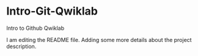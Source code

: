 # Intro-Git-Qwiklab
Intro to Github Qwiklab

I am editing the README file. Adding some more details about the project description.
